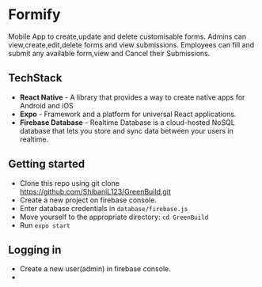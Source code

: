 # Formify
Mobile App to create,update and delete customisable forms. Admins can view,create,edit,delete forms and view submissions. Employees can fill and submit any available form,view and Cancel their Submissions.

## TechStack
- **React Native** - A library that provides a way to create native apps for Android and iOS
- **Expo** - Framework and a platform for universal React applications.
- **Firebase Database** - Realtime Database is a cloud-hosted NoSQL database that lets you store and sync data between your users in realtime.

## Getting started
- Clone this repo using git clone https://github.com/ShibaniL123/GreenBuild.git
- Create a new project on firebase console.
- Enter database credentials in ``` database/firebase.js ```
- Move yourself to the appropriate directory: ``` cd GreenBuild ```
- Run ``` expo start ```

## Logging in
- Create a new user(admin) in firebase console. 
- 
